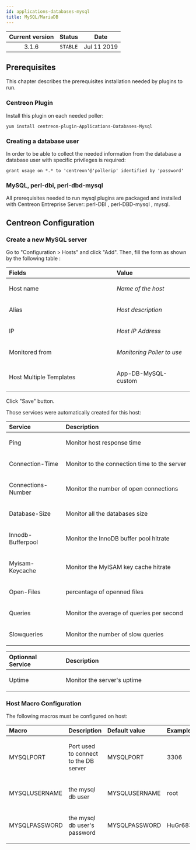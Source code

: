 ```yaml
---
id: applications-databases-mysql
title: MySQL/MariaDB
---
```


| Current version | Status | Date |
| :-: | :-: | :-: |
| 3.1.6 | `STABLE` | Jul 11 2019 |

## Prerequisites
This chapter describes the prerequisites installation needed by plugins
to run.

### Centreon Plugin
Install this plugin on each needed poller:

    yum install centreon-plugin-Applications-Databases-Mysql

### Creating a database user
In order to be able to collect the needed information from the database a database user with specific privileges is required:

    grant usage on *.* to 'centreon'@'pollerip' identified by 'password'

### MySQL, perl-dbi, perl-dbd-mysql
All prerequisites needed to run mysql plugins are packaged and installed
with Centreon Entreprise Server: perl-DBI , perl-DBD-mysql , mysql.

## Centreon Configuration
### Create a new MySQL server
Go to "Configuration &gt; Hosts" and click "Add". Then, fill the form as
shown by the following table :

<table>
<colgroup>
<col width="58%" />
<col width="41%" />
</colgroup>
<thead>
<tr class="header">
<th align="left">Fields</th>
<th align="left">Value</th>
</tr>
</thead>
<tbody>
<tr class="odd">
<td align="left"><p>Host name</p></td>
<td align="left"><p><em>Name of the host</em></p></td>
</tr>
<tr class="even">
<td align="left"><p>Alias</p></td>
<td align="left"><p><em>Host description</em></p></td>
</tr>
<tr class="odd">
<td align="left"><p>IP</p></td>
<td align="left"><p><em>Host IP Address</em></p></td>
</tr>
<tr class="even">
<td align="left"><p>Monitored from</p></td>
<td align="left"><p><em>Monitoring Poller to use</em></p></td>
</tr>
<tr class="odd">
<td align="left"><p>Host Multiple Templates</p></td>
<td align="left"><p>App-DB-MySQL-custom</p></td>
</tr>
</tbody>
</table>

Click "Save" button.

Those services were automatically created for this host:

<table>
<colgroup>
<col width="29%" />
<col width="65%" />
</colgroup>
<thead>
<tr class="header">
<th align="left">Service</th>
<th align="left">Description</th>
</tr>
</thead>
<tbody>
<tr class="odd">
<td align="left"><p>Ping</p></td>
<td align="left"><p>Monitor host response time</p></td>
</tr>
<tr class="even">
<td align="left"><p>Connection-Time</p></td>
<td align="left"><p>Monitor to the connection time to the server</p></td>
</tr>
<tr class="odd">
<td align="left"><p>Connections-Number</p></td>
<td align="left"><p>Monitor the number of open connections</p></td>
</tr>
<tr class="even">
<td align="left"><p>Database-Size</p></td>
<td align="left"><p>Monitor all the databases size</p></td>
</tr>
<tr class="odd">
<td align="left"><p>Innodb-Bufferpool</p></td>
<td align="left"><p>Monitor the InnoDB buffer pool hitrate</p></td>
</tr>
<tr class="even">
<td align="left"><p>Myisam-Keycache</p></td>
<td align="left"><p>Monitor the MyISAM key cache hitrate</p></td>
</tr>
<tr class="odd">
<td align="left"><p>Open-Files</p></td>
<td align="left"><p>percentage of openned files</p></td>
</tr>
<tr class="even">
<td align="left"><p>Queries</p></td>
<td align="left"><p>Monitor the average of queries per second</p></td>
</tr>
<tr class="odd">
<td align="left"><p>Slowqueries</p></td>
<td align="left"><p>Monitor the number of slow queries</p></td>
</tr>
</tbody>
</table>

<table>
<colgroup>
<col width="29%" />
<col width="65%" />
</colgroup>
<thead>
<tr class="header">
<th align="left">Optionnal Service</th>
<th align="left">Description</th>
</tr>
</thead>
<tbody>
<tr class="odd">
<td align="left"><p>Uptime</p></td>
<td align="left"><p>Monitor the server's uptime</p></td>
</tr>
</tbody>
</table>

### Host Macro Configuration
The following macros must be configured on host:

<table>
<colgroup>
<col width="20%" />
<col width="47%" />
<col width="19%" />
<col width="13%" />
</colgroup>
<thead>
<tr class="header">
<th align="left">Macro</th>
<th align="left">Description</th>
<th align="left">Default value</th>
<th align="left">Example</th>
</tr>
</thead>
<tbody>
<tr class="odd">
<td align="left"><p>MYSQLPORT</p></td>
<td align="left"><p>Port used to connect to the DB server</p></td>
<td align="left"><p>MYSQLPORT</p></td>
<td align="left"><p>3306</p></td>
</tr>
<tr class="even">
<td align="left"><p>MYSQLUSERNAME</p></td>
<td align="left"><p>the mysql db user</p></td>
<td align="left"><p>MYSQLUSERNAME</p></td>
<td align="left"><p>root</p></td>
</tr>
<tr class="odd">
<td align="left"><p>MYSQLPASSWORD</p></td>
<td align="left"><p>the mysql db user's password</p></td>
<td align="left"><p>MYSQLPASSWORD</p></td>
<td align="left"><p>HuGr6834</p></td>
</tr>
</tbody>
</table>

